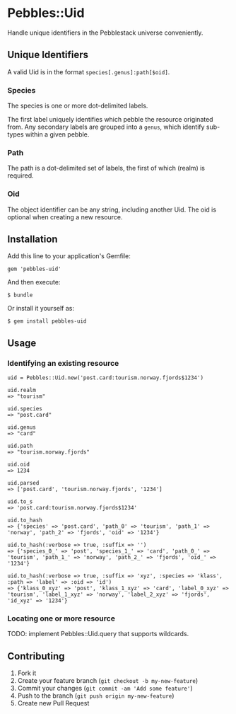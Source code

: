# Pebbles::Uid

Handle unique identifiers in the Pebblestack universe conveniently.

## Unique Identifiers

A valid Uid is in the format `species[.genus]:path[$oid]`.

### Species

The species is one or more dot-delimited labels.

The first label uniquely identifies which pebble the resource originated from.
Any secondary labels are grouped into a `genus`, which identify sub-types within
a given pebble.

### Path

The path is a dot-delimited set of labels, the first of which (realm) is required.

### Oid

The object identifier can be any string, including another Uid.
The oid is optional when creating a new resource.

## Installation

Add this line to your application's Gemfile:

    gem 'pebbles-uid'

And then execute:

    $ bundle

Or install it yourself as:

    $ gem install pebbles-uid

## Usage

### Identifying an existing resource

    uid = Pebbles::Uid.new('post.card:tourism.norway.fjords$1234')

    uid.realm
    => "tourism"

    uid.species
    => "post.card"

    uid.genus
    => "card"

    uid.path
    => "tourism.norway.fjords"

    uid.oid
    => 1234

    uid.parsed
    => ['post.card', 'tourism.norway.fjords', '1234']

    uid.to_s
    => 'post.card:tourism.norway.fjords$1234'

    uid.to_hash
    => {'species' => 'post.card', 'path_0' => 'tourism', 'path_1' => 'norway', 'path_2' => 'fjords', 'oid' => '1234'}

    uid.to_hash(:verbose => true, :suffix => '')
    => {'species_0_' => 'post', 'species_1_' => 'card', 'path_0_' => 'tourism', 'path_1_' => 'norway', 'path_2_' => 'fjords', 'oid_' => '1234'}

    uid.to_hash(:verbose => true, :suffix => 'xyz', :species => 'klass', :path => 'label' => :oid => 'id')
    => {'klass_0_xyz' => 'post', 'klass_1_xyz' => 'card', 'label_0_xyz' => 'tourism', 'label_1_xyz' => 'norway', 'label_2_xyz' => 'fjords', 'id_xyz' => '1234'}

### Locating one or more resource

TODO: implement Pebbles::Uid.query that supports wildcards.

## Contributing

1. Fork it
2. Create your feature branch (`git checkout -b my-new-feature`)
3. Commit your changes (`git commit -am 'Add some feature'`)
4. Push to the branch (`git push origin my-new-feature`)
5. Create new Pull Request
